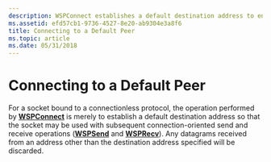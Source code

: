 ```yaml
---
description: WSPConnect establishes a default destination address to enable a socket to be used with subsequent send (WSPSend) and receive (WSPRecv) operations.
ms.assetid: efd57cb1-9736-4527-8e20-ab9304e3a8f6
title: Connecting to a Default Peer
ms.topic: article
ms.date: 05/31/2018
---
```


# Connecting to a Default Peer

For a socket bound to a connectionless protocol, the operation performed by [**WSPConnect**](/previous-versions/windows/hardware/network/ff566275(v=vs.85)) is merely to establish a default destination address so that the socket may be used with subsequent connection-oriented send and receive operations ([**WSPSend**](/previous-versions/windows/hardware/network/ff566316(v=vs.85)) and [**WSPRecv**](/previous-versions/windows/hardware/network/ff566309(v=vs.85))). Any datagrams received from an address other than the destination address specified will be discarded.

 

 
